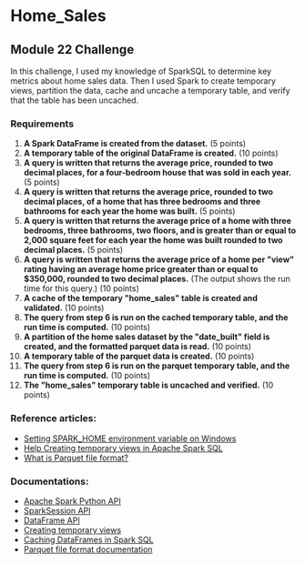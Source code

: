 # Home_Sales
## Module 22 Challenge

In this challenge, I used my knowledge of SparkSQL to determine key metrics about home sales data. Then I used Spark to create temporary views, partition the data, cache and uncache a temporary table, and verify that the table has been uncached.

### Requirements
1. **A Spark DataFrame is created from the dataset.** (5 points)
2. **A temporary table of the original DataFrame is created.** (10 points)
3. **A query is written that returns the average price, rounded to two decimal places, for a four-bedroom house that was sold in each year.** (5 points)
4. **A query is written that returns the average price, rounded to two decimal places, of a home that has three bedrooms and three bathrooms for each year the home was built.** (5 points)
5. **A query is written that returns the average price of a home with three bedrooms, three bathrooms, two floors, and is greater than or equal to 2,000 square feet for each year the home was built rounded to two decimal places.** (5 points)
6. **A query is written that returns the average price of a home per "view" rating having an average home price greater than or equal to $350,000, rounded to two decimal places.** (The output shows the run time for this query.) (10 points)
7. **A cache of the temporary "home_sales" table is created and validated.** (10 points)
8. **The query from step 6 is run on the cached temporary table, and the run time is computed.** (10 points)
9. **A partition of the home sales dataset by the "date_built" field is created, and the formatted parquet data is read.** (10 points)
10. **A temporary table of the parquet data is created.** (10 points)
11. **The query from step 6 is run on the parquet temporary table, and the run time is computed.** (10 points)
12. **The "home_sales" temporary table is uncached and verified.** (10 points)

### Reference articles:
- [Setting SPARK_HOME environment variable on Windows](https://stackoverflow.com/questions/38411914/the-spark-home-env-variable-is-set-but-jupyter-notebook-doesnt-see-it-windows)
- [Help Creating temporary views in Apache Spark SQL](https://docs.databricks.com/en/sql/language-manual/sql-ref-syntax-ddl-create-view.html)
- [What is Parquet file format?](https://www.databricks.com/glossary/what-is-parquet)

### Documentations:
- [Apache Spark Python API](https://spark.apache.org/docs/latest/api/python/index.html)
- [SparkSession API](https://spark.apache.org/docs/3.1.1/api/python/reference/api/pyspark.sql.SparkSession.html)
- [DataFrame API](https://spark.apache.org/docs/3.1.1/api/python/reference/api/pyspark.sql.DataFrame.html)
- [Creating temporary views](https://spark.apache.org/docs/latest/sql-ref-syntax-ddl-create-view.html)
- [Caching DataFrames in Spark SQL](https://spark.apache.org/docs/latest/api/python/reference/pyspark.sql/api/pyspark.sql.DataFrame.cache.html)
- [Parquet file format documentation](https://parquet.apache.org/docs/)
